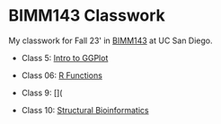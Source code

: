 # BIMM143 Classwork
My classwork for Fall 23' in [BIMM143](https://bioboot.github.io/bimm143_F23/) at UC San Diego.  

- Class 5: [Intro to GGPlot](https://github.com/aishamohamed0/bimm143_github/blob/main/Class5/Class5.md)

- Class 06: [R Functions](https://github.com/aishamohamed0/bimm143_github/blob/main/Class6/Class6.md)

- Class 9: [](

- Class 10: [Structural Bioinformatics](https://github.com/aishamohamed0/bimm143_github/blob/main/Class10/Class10.md)
